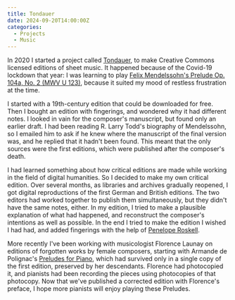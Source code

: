 ```yaml
---
title: Tondauer
date: 2024-09-20T14:00:00Z
categories:
  - Projects
  - Music
---
```


In 2020 I started a project called [Tondauer](https://tondauer.art/), to make Creative Commons licensed editions of sheet music. It happened because of the Covid-19 lockdown that year: I was learning to play [Felix Mendelssohn's Prelude Op. 104a, No. 2 (MWV U 123)](https://tondauer.art/2021/03/mendelssohn-prelude-mwv-u-123/), because it suited my mood of restless frustration at the time.

I started with a 19th-century edition that could be downloaded for free. Then I bought an edition with fingerings, and wondered why it had different notes. I looked in vain for the composer's manuscript, but found only an earlier draft. I had been reading R. Larry Todd's biography of Mendelssohn, so I emailed him to ask if he knew where the manuscript of the final version was, and he replied that it hadn't been found. This meant that the only sources were the first editions, which were published after the composer's death.

I had learned something about how critical editions are made while working in the field of digital humanities. So I decided to make my own critical edition. Over several months, as libraries and archives gradually reopened, I got digital reproductions of the first German and British editions. The two editors had worked together to publish them simultaneously, but they didn't have the same notes, either. In my edition, I tried to make a plausible explanation of what had happened, and reconstruct the composer's intentions as well as possible. In the end I tried to make the edition I wished I had had, and added fingerings with the help of [Penelope Roskell](https://www.roskellacademy.com/).

More recently I've been working with musicologist Florence Launay on editions of forgotten works by female composers, starting with Armande de Polignac's [Preludes for Piano](https://tondauer.art/2022/10/polignac-preludes/), which had survived only in a single copy of the first edition, preserved by her descendants. Florence had photocopied it, and pianists had been recording the pieces using photocopies of that photocopy. Now that we've published a corrected edition with Florence's preface, I hope more pianists will enjoy playing these Preludes.
